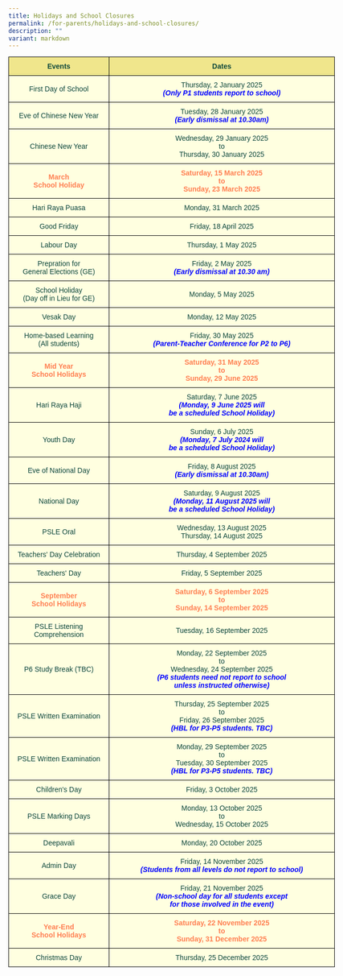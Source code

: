 ```yaml
---
title: Holidays and School Closures
permalink: /for-parents/holidays-and-school-closures/
description: ""
variant: markdown
---
```

<style type="text/css">
.tg  {border-collapse:collapse;border-spacing:0;margin:0px auto;}
.tg td{border-color:black;border-style:solid;border-width:1px;font-family:Arial, sans-serif;font-size:14px;
  overflow:hidden;padding:10px 5px;word-break:normal;}
.tg th{border-color:black;border-style:solid;border-width:1px;font-family:Arial, sans-serif;font-size:14px;
  font-weight:normal;overflow:hidden;padding:10px 5px;word-break:normal;}
.tg .tg-yhj4{background-color:#FFFFE0;color:#0C463A;text-align:center;vertical-align:middle}
.tg .tg-yhj7{background-color:#F0E68C;color:#0C463A;text-align:center;vertical-align:middle}
.tg .tg-yhj8{background-color:#FFFFE0;color:#0C463A;text-align:center;vertical-align:middle}
</style>

	
<table class="tg" style="undefined; table-layout: fixed; width: 650px">
<colgroup>
<col style="width: 200px">
	<col style="width: 450px">
</colgroup>
<tbody>
  <tr>
    <td class="tg-yhj7"><b>Events</b><br></td>
		<td class="tg-yhj7"><b>Dates</b><br></td>
  </tr>
	<tr>
    <td class="tg-yhj8">First Day of School<br></td>
    <td class="tg-yhj8">Thursday, 2 January 2025<br><b style="color:blue"><em>(Only P1 students report to school)</em></b>
	</td></tr>
	<tr>
    <td class="tg-yhj8">Eve of Chinese New Year<br></td>
    <td class="tg-yhj8">Tuesday, 28 January  2025<br><b style="color:blue"><em>(Early dismissal at 10.30am)</em></b>
	</td></tr>
	<tr>
    <td class="tg-yhj8">Chinese New Year<br></td>
    <td class="tg-yhj8">Wednesday, 29 January 2025<br>to<br>Thursday, 30 January 2025<br><b style="color:blue"></b></td>
 </tr>
<tr><td class="tg-yhj8"><b style="color:#FF7F50">March<br>School Holiday<br></b></td>
		<td class="tg-yhj8"><b style="color:#FF7F50">Saturday, 15 March 2025<br>to<br>Sunday, 23 March 2025</b></td>
</tr>
	<tr>
    <td class="tg-yhj8">Hari Raya Puasa<br></td>
    <td class="tg-yhj8">Monday, 31 March 2025<br>
	</td></tr>
		<tr>
    <td class="tg-yhj8">Good Friday<br></td>
    <td class="tg-yhj8">Friday, 18 April 2025<br>
	</td></tr>
	<tr>
	</tr><tr>
    <td class="tg-yhj8">Labour Day<br></td>
    <td class="tg-yhj8">Thursday, 1 May 2025<br>
	</td>
	</tr><tr>
<td class="tg-yhj8">Prepration for <br>General Elections (GE)<br></td>
<td class="tg-yhj8">Friday, 2 May 2025<br><b style="color:blue"><em>(Early dismissal at 10.30 am)</em></b></td>
	</tr><tr>
	<td class="tg-yhj8">School Holiday <br>(Day off in Lieu for GE)<br></td>
    <td class="tg-yhj8">Monday, 5 May 2025<br>
	</td>
	</tr>
	<tr>
    <td class="tg-yhj8">Vesak Day<br></td>
    <td class="tg-yhj8">Monday, 12 May 2025<br>
	</td>
	</tr>
	<tr>
    <td class="tg-yhj8">Home-based Learning <br>(All students)</td>
    <td class="tg-yhj8">Friday, 30 May 2025<br><b style="color:blue"><em>(Parent-Teacher Conference for P2 to P6)</em></b>
	</td>
	</tr>	
	<tr><td class="tg-yhj8"><b style="color:#FF7F50">Mid Year<br>School Holidays<br></b></td>
		<td class="tg-yhj8"><b style="color:#FF7F50">Saturday, 31 May 2025<br>to<br>Sunday, 29 June 2025</b></td>
	</tr>
	<tr>
    <td class="tg-yhj8">Hari Raya Haji<br></td>
    <td class="tg-yhj8">Saturday, 7 June 2025<br><b style="color:blue"><em>(Monday, 9 June 2025 will<br>be a scheduled School Holiday)</em></b>
	</td>
	</tr>
	<tr>
    <td class="tg-yhj8">Youth Day<br></td>
    <td class="tg-yhj8">Sunday, 6 July 2025<br><b style="color:blue"><em>(Monday, 7 July 2024 will<br>be a scheduled School Holiday)</em></b></td>
	</tr>
	<tr>
    <td class="tg-yhj8">Eve of National Day<br></td>
    <td class="tg-yhj8">Friday, 8 August 2025<br><b style="color:blue"><em>(Early dismissal at 10.30am)</em></b></td>
  </tr>
<tr>
    <td class="tg-yhj8">National Day<br></td>
    <td class="tg-yhj8">Saturday, 9 August 2025<br><b style="color:blue"><em>(Monday, 11 August 2025 will<br>be a scheduled School Holiday)</em></b></td>
  </tr>
	<tr>
    <td class="tg-yhj8">PSLE Oral<br></td>
    <td class="tg-yhj8">Wednesday, 13 August 2025<br>Thursday, 14 August 2025<br>
  </td></tr>
	<tr>
    <td class="tg-yhj8">Teachers' Day Celebration<br></td>
    <td class="tg-yhj8">Thursday, 4 September 2025<br><b style="color:blue">
  </b></td></tr>
	<tr>
    <td class="tg-yhj8">Teachers' Day<br></td>
    <td class="tg-yhj8">Friday, 5 September 2025<br></td>
  </tr>
	<tr>
		<td class="tg-yhj8"><b style="color:#FF7F50">September<br>School Holidays<br></b></td>
		<td class="tg-yhj8"><b style="color:#FF7F50">Saturday, 6 September  2025<br>to<br>Sunday, 14 September 2025</b></td>
		</tr>
	 <tr>
    <td class="tg-yhj8">PSLE Listening Comprehension<br></td>
    <td class="tg-yhj8">Tuesday, 16 September 2025<br></td>
  </tr>
 <tr>
    <td class="tg-yhj8">P6 Study Break (TBC)<br></td>
    <td class="tg-yhj8">Monday, 22 September 2025<br>to<br>Wednesday, 24 September 2025<br><b style="color:blue"><em>(P6 students need not report to school<br> unless instructed otherwise)<br></em></b></td>
  </tr>
<tr>
 <td class="tg-yhj8">PSLE Written Examination<br></td>
 <td class="tg-yhj8">Thursday, 25 September 2025<br>to<br>Friday, 26 September 2025<br><b style="color:blue"><em>(HBL for P3-P5 students. TBC)<br></em></b></td>
</tr>
<tr>
 <td class="tg-yhj8">PSLE Written Examination<br></td>
 <td class="tg-yhj8">Monday, 29 September 2025<br>to<br>Tuesday, 30 September 2025<br><b style="color:blue"><em>(HBL for P3-P5 students. TBC)<br></em></b></td>
</tr>
<tr>
  <td class="tg-yhj8">Children's Day<br></td>
  <td class="tg-yhj8">Friday, 3 October 2025</td>
</tr>
<tr>
  <td class="tg-yhj8">PSLE Marking Days<br></td>
  <td class="tg-yhj8">Monday, 13 October 2025<br>to<br>Wednesday, 15 October 2025<br></td>
</tr>
<tr>
    <td class="tg-yhj8">Deepavali<br></td>
    <td class="tg-yhj8">Monday, 20 October 2025</td>
</tr>
<tr>
    <td class="tg-yhj8">Admin Day<br></td>
    <td class="tg-yhj8">Friday, 14 November 2025<br><b style="color:blue"><em>(Students from all levels do not report to school)</em></b></td>
</tr>

<tr>
    <td class="tg-yhj8">Grace Day<br></td>
    <td class="tg-yhj8">Friday, 21 November 2025<br><b style="color:blue"><em>(Non-school day for all students except<br> for those involved in the event)</em></b></td>
</tr>
<tr>
		<td class="tg-yhj8"><b style="color:#FF7F50">Year-End <br>School Holidays<br></b></td>
		<td class="tg-yhj8"><b style="color:#FF7F50">Saturday, 22 November 2025<br>to<br>Sunday, 31 December 2025</b></td>
</tr>
<tr>
    <td class="tg-yhj8">Christmas Day<br></td>
		<td class="tg-yhj8">Thursday, 25 December 2025</td>
</tr>
</tbody>
</table>